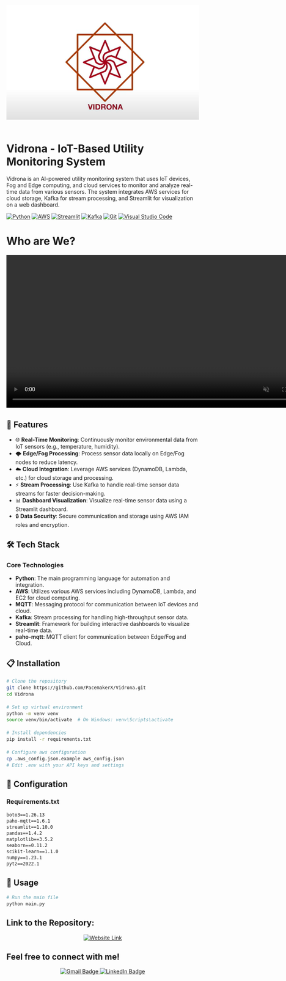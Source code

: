 <img src="./assests/image.png" alt="LinkedIn Automation" style="width:100%; height:300px; object-fit: cover;">
<br><br>


# Vidrona - IoT-Based Utility Monitoring System

Vidrona is an AI-powered utility monitoring system that uses IoT devices, Fog and Edge computing, and cloud services to monitor and analyze real-time data from various sensors. The system integrates AWS services for cloud storage, Kafka for stream processing, and Streamlit for visualization on a web dashboard.

[![Python](https://img.shields.io/badge/Python-3776AB?logo=python&logoColor=fff)](#)
[![AWS](https://img.shields.io/badge/AWS-232F3E?logo=amazonaws&logoColor=white)](#)
[![Streamlit](https://img.shields.io/badge/Streamlit-FF4B4B?logo=streamlit&logoColor=white)](#)
[![Kafka](https://img.shields.io/badge/Kafka-231F20?logo=apachekafka&logoColor=white)](#)
[![Git](https://img.shields.io/badge/Git-F05032?logo=git&logoColor=fff)](#)
[![Visual Studio Code](https://custom-icon-badges.demolab.com/badge/Visual%20Studio%20Code-0078d7.svg?logo=vsc&logoColor=white)](#)

# Who are We?
<video width="800" height="400" autoplay muted loop>
  <source src="./assests/Vidrona_ video..mp4" type="video/mp4">
  Your browser does not support the video tag.
</video>



## 🚀 Features

- 🌐 **Real-Time Monitoring**: Continuously monitor environmental data from IoT sensors (e.g., temperature, humidity).
- 🌩️ **Edge/Fog Processing**: Process sensor data locally on Edge/Fog nodes to reduce latency.
- ☁️ **Cloud Integration**: Leverage AWS services (DynamoDB, Lambda, etc.) for cloud storage and processing.
- ⚡ **Stream Processing**: Use Kafka to handle real-time sensor data streams for faster decision-making.
- 📊 **Dashboard Visualization**: Visualize real-time sensor data using a Streamlit dashboard.
- 🔒 **Data Security**: Secure communication and storage using AWS IAM roles and encryption.

## 🛠️ Tech Stack

### Core Technologies

- **Python**: The main programming language for automation and integration.
- **AWS**: Utilizes various AWS services including DynamoDB, Lambda, and EC2 for cloud computing.
- **MQTT**: Messaging protocol for communication between IoT devices and cloud.
- **Kafka**: Stream processing for handling high-throughput sensor data.
- **Streamlit**: Framework for building interactive dashboards to visualize real-time data.
- **paho-mqtt**: MQTT client for communication between Edge/Fog and Cloud.

## 📋 Installation

```bash
# Clone the repository
git clone https://github.com/PacemakerX/Vidrona.git
cd Vidrona

# Set up virtual environment
python -m venv venv
source venv/bin/activate  # On Windows: venv\Scripts\activate

# Install dependencies
pip install -r requirements.txt

# Configure aws configuration
cp .aws_config.json.example aws_config.json
# Edit .env with your API keys and settings

```

## 🔧 Configuration

### Requirements.txt

```
boto3==1.26.13
paho-mqtt==1.6.1
streamlit==1.10.0
pandas==1.4.2
matplotlib==3.5.2
seaborn==0.11.2
scikit-learn==1.1.0
numpy==1.23.1
pytz==2022.1
```

## 📝 Usage

```bash
# Run the main file
python main.py

```

## Link to the Repository:

<p align="center">
<a href="https://github.com/PacemakerX/Vidrona.git">
  <img src="https://user-images.githubusercontent.com/74038190/212748842-9fcbad5b-6173-4175-8a61-521f3dbb7514.gif" alt="Website Link" style="width:100%; height:300px; object-fit: cover;">
</a>
<p>

## Feel free to connect with me!

<p align="center">
  <a href="mailto:sparsh.officialwork@gmail.com">
    <img src="https://img.shields.io/badge/Gmail-sparsh.officialwork@gmail.com-D14836?style=for-the-badge&logo=gmail&logoColor=white" alt="Gmail Badge" />
  </a>
  <a href="https://www.linkedin.com/in/sparshsoni">
    <img src="https://img.shields.io/badge/LinkedIn-Connect-blue?style=for-the-badge&logo=linkedin&logoColor=white" alt="LinkedIn Badge" />
  </a>
</p>

